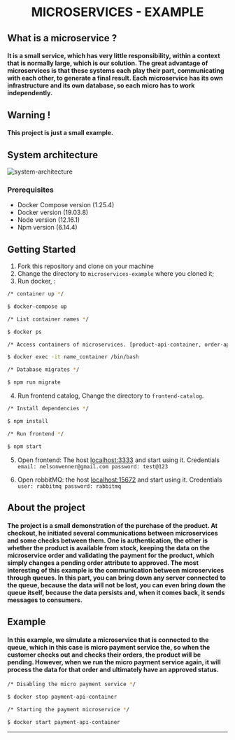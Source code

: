 <h1 align="center">
    MICROSERVICES - EXAMPLE
</h1>

## What is a microservice ?
#### It is a small service, which has very little responsibility, within a context that is normally large, which is our solution. The great advantage of microservices is that these systems each play their part, communicating with each other, to generate a final result. Each microservice has its own infrastructure and its own database, so each micro has to work independently.

## Warning !
#### This project is just a small example.

## System architecture

![system-architecture](https://user-images.githubusercontent.com/40550247/81175908-b42f4400-8f7a-11ea-9bb5-b23a7d07e929.png)

### Prerequisites
* Docker Compose version (1.25.4)
* Docker version (19.03.8)
* Node version (12.16.1)
* Npm version (6.14.4)

## Getting Started
1. Fork this repository and clone on your machine
2. Change the directory to `microservices-example` where you cloned it;
3. Run docker, :

```bash
/* container up */

$ docker-compose up

/* List container names */

$ docker ps

/* Access containers of microservices. [product-api-container, order-api-container, auth-api-container] */

$ docker exec -it name_container /bin/bash

/* Database migrates */

$ npm run migrate
```
4. Run frontend catalog, Change the directory to `frontend-catalog`.

```bash
/* Install dependencies */

$ npm install

/* Run frontend */

$ npm start
```

5. Open frontend: The host [localhost:3333](http://localhost:3333) and start using it. Credentials `email: nelsonwenner@gmail.com password: test@123`

6. Open robbitMQ: the host [localhost:15672](http://localhost:15672) and start using it. Credentials `user: rabbitmq password: rabbitmq`

## About the project
#### The project is a small demonstration of the purchase of the product. At checkout, he initiated several communications between microservices and some checks between them. One is authentication, the other is whether the product is available from stock, keeping the data on the microservice order and validating the payment for the product, which simply changes a pending order attribute to approved. The most interesting of this example is the communication between microservices through queues. In this part, you can bring down any server connected to the queue, because the data will not be lost, you can even bring down the queue itself, because the data persists and, when it comes back, it sends messages to consumers.

## Example
#### In this example, we simulate a microservice that is connected to the queue, which in this case is micro payment service the, so when the customer checks out and checks their orders, the product will be pending. However, when we run the micro payment service again, it will process the data for that order and ultimately have an approved status.

```bash
/* Disabling the micro payment service */

$ docker stop payment-api-container

/* Starting the payment microservice */

$ docker start payment-api-container
```
---

